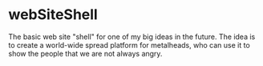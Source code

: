 # webSiteShell
The basic web site "shell" for one of my big ideas in the future.
The idea is to create a world-wide spread platform for metalheads, who can use it to show the people that we are not always angry.

